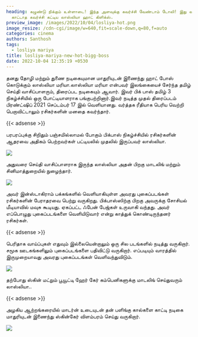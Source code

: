```yaml
---
heading: கழுண்டு நிக்கும் உள்ளாடை! இந்த அளவுக்கு கவர்ச்சி வேண்டாம் டோலி! இது வரை
  காட்டாத கவர்ச்சி கட்டிய லாஸ்லியா ஹாட் கிளிக்ஸ்.
preview_image: /images/2022/10/04/losliya-hot.png
image_resize: /cdn-cgi/image/w=640,fit=scale-down,q=80,f=auto
categories: cinema
authors: Santhosh
tags:
  - losliya mariya
title: losliya-mariya-new-hot-bigg-boss
date: 2022-10-04 12:35:19 +0530
---
```

தனது தோழி மற்றும் துணை நடிகையுமான மாதுரியுடன் இணைந்து  ஹாட் போஸ் கொடுக்கும் லாஸ்லியா மரியா.லாஸ்லியா மரியா என்பவர் இலங்கையைச் சேர்ந்த தமிழ் செய்தி வாசிப்பாளரும், திரைப்பட நடிகையும் ஆவார். இவர் பிக் பாஸ் தமிழ் 3 நிகழ்ச்சியில் ஒரு போட்டியாளராக பங்குபற்றினார்.இவர் நடித்த முதல் திரைப்படம் பிரண்ட்ஷிப் 2021 செப்டம்பர் 17 இல் வெளியானது. வர்த்தக ரீதியாக பெரிய வெற்றி பெறாவிட்டாலும் ரசிகர்களின் மனதை கவர்ந்தார்.

{{< adsense >}}


பரபரப்புக்கு சிறிதும் பஞ்சமில்லாமல் போகும் பிக்பாஸ் நிகழ்ச்சியில் ரசிகர்களின் ஆதரவை அதிகம் பெற்றவர்கள் பட்டியலில் முதலில் இருப்பவர்  லாஸ்லியா. 


![](/images/2022/10/04/losliya-mariya-new-hot-bigg-boss.jpeg)

அதுவரை செய்தி வாசிப்பாளராக இருந்த லாஸ்லியா அதன் பிறகு மாடலிங் மற்றும் சினிமாத்துறையில் நுழைந்தார்.

![](/images/2022/10/04/losliya-mariya-new-hot-bigg-boss4.jpeg)

அவர் இன்ஸ்டாகிராம் பக்கங்களில் வெளியாகியுள்ள அவரது புகைப்படங்கள் ரசிகர்களின் பேராதரவை பெற்று வருகிறது. பிக்பாஸ்ஸிற்கு பிறகு அவருக்கு சோசியல் மீடியாவில் மவுசு கூடியது. ஏகப்பட்ட ஃபேன் பேஜ்கள் உருவாகி வந்தது. அவர் எப்பொழுது புகைப்படங்களை வெளியிடுவார் என்று காத்துக் கொண்டிருந்தனர் ரசிகர்கள்.

{{< adsense >}}


பெரிதாக வாய்ப்புகள் எதுவும் இல்லையென்றாலும் ஒரு சில படங்களில் நடித்து வருகிறார். சமூக ஊடகங்களிலும் புகைப்படங்களை பதிவிட்டு வருகிறார். எப்படியும் வாரத்தில் இருமுறையாவது அவரது புகைப்படங்கள் வெளிவந்துவிடும். 

![](/images/2022/10/04/losliya-mariya-new-hot-bigg-boss6.jpeg)

தற்போது ஸ்கின் மட்றும் பூயூட்டி ஹேர் கேர் கம்பெனிகளுக்கு மாடலிங் செய்துவரும் லாஸ்லியா.. 

{{< adsense >}}

அழகிய ஆற்றங்கரையில் மாடர்ன் உடையுடன் தன் பளிங்கு கால்களை காட்டி நடிகை மாதுரியுடன் இணைந்து ஸ்கின்கேர் விளம்பரம் செய்து வருகிறார்.



![](/images/2022/10/04/losliya-mariya-new-hot-bigg-boss8.jpeg)